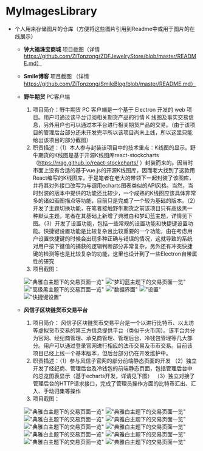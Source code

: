 # MyImagesLibrary
-   个人用来存储图片的仓库（方便将这些图片引用到Readme中或用于图片的在线展示）
    *   **钟大福珠宝商城** 项目截图（详情 https://github.com/ZiTonzong/ZDFJewelryStore/blob/master/README.md）
    
    *   **Smile博客** 项目截图 （详情 https://github.com/ZiTonzong/SmileBlog/blob/master/README.md）
    
    *    **野牛期货** PC客户端
         1.   项目简介：野牛期货 PC 客户端是一个基于 Electron 开发的 web 项目。用户可通过该平台订阅相关期货产品的行情 K 线图及事实交易信息，另外用户也可以通过本平台进行相关期货产品的交易。（由于该项目的管理后台部分还未开发完毕所以该项目尚未上线，所以这里只能给出该项目的部分截图）
         2.    职责描述：（1）本人参与封装该项目中的技术重点：K线图的显示。野牛期货的K线图是基于开源K线图库react-stockcharts（https://rrag.github.io/react-stockcharts/ ）封装而来的。因当时市面上没有合适的基于vue.js的开源K线图库，因而老大找到了这款用React编写的K线图库，于是笔者在老大的带领下一起封装了该图库，并将其对外接口改写为与调用echarts图表类似的API风格。当然，当时封装的版本中提供的功能还比较少，一个成熟的K线图应该具体非常多的诸如画图描点等功能，目前只是完成了一个较为基础的版本。（2）开发了主题切换功能，在笔者接触野牛期货之前该项目只有高级黑一种默认主题，笔者在其基础上新增了典雅白和梦幻蓝主题，详情见下图。（3）开发了设置功能，包括一些常规的设置功能和快捷键设置功能。快捷键设置功能是比较复杂且比较重要的一个功能，由在考虑用户设置快捷键的时候会出现多种正确与错误的情况，这就导致的系统对用户按下键值的捕获的逻辑判断部分非常复杂，另外还有冲突快捷键的检测等也是比较复杂的功能，这里也设计到了一些Electron自带属性的研究
         3.    项目截图：
         
         !["典雅白主题下的交易页面一览"](https://github.com/ZiTonzong/MyImagesLibrary/blob/master/野牛期货客户端项目截图/图片1.png "典雅白主题下的交易页面一览")
         !["梦幻蓝主题下的交易页面一览"](https://github.com/ZiTonzong/MyImagesLibrary/blob/master/野牛期货客户端项目截图/图片2.png "梦幻蓝主题下的交易页面一览")
         !["高级黑主题下的交易页面一览"](https://github.com/ZiTonzong/MyImagesLibrary/blob/master/野牛期货客户端项目截图/图片3.png "高级黑主题下的交易页面一览")
         !["数据界面"](https://github.com/ZiTonzong/MyImagesLibrary/blob/master/野牛期货客户端项目截图/图片4.png "数据界面")
         !["设置"](https://github.com/ZiTonzong/MyImagesLibrary/blob/master/野牛期货客户端项目截图/图片5.png "设置")
         !["快捷键设置"](https://github.com/ZiTonzong/MyImagesLibrary/blob/master/野牛期货客户端项目截图/图片6.png "快捷键设置")
         
    *    **风信子区块链货币交易平台**
         1.    项目简介： 风信子区块链货币交易平台是一个以进行比特币、以太坊等虚拟货币交易的第三方信息提供平台（类似于火币网）。该平台共分为官网、经纪商管理、承兑商管理、管理后台、冷钱包管理等几大部分。用户可以通过登录官网进行相应的法币交易及币币交易。目前该项目已经上线一个基本版本，但后台部分仍在开发维护中。
         2.    职责描述：（1）参与风信子官网的部分前端静态页面的开发 （2）独立开发了经纪商、管理后台及冷钱包的前端静态页面，包括管理后台中的总览图表显示（基于echarts开发，详请见下图） （3）独立对接了管理后台的HTTP请求接口，完成了管理员操作方面的比特币汇出、汇入、手动归集等操作
         3.    项目截图：
         
         !["典雅白主题下的交易页面一览"](https://github.com/ZiTonzong/MyImagesLibrary/blob/master/风信子区块链货币交易平台项目截图/图片1.png "典雅白主题下的交易页面一览")
          !["典雅白主题下的交易页面一览"](https://github.com/ZiTonzong/MyImagesLibrary/blob/master/风信子区块链货币交易平台项目截图/图片2.png "典雅白主题下的交易页面一览")
           !["典雅白主题下的交易页面一览"](https://github.com/ZiTonzong/MyImagesLibrary/blob/master/风信子区块链货币交易平台项目截图/图片3.png "典雅白主题下的交易页面一览")
            !["典雅白主题下的交易页面一览"](https://github.com/ZiTonzong/MyImagesLibrary/blob/master/风信子区块链货币交易平台项目截图/图片4.png "典雅白主题下的交易页面一览")
             !["典雅白主题下的交易页面一览"](https://github.com/ZiTonzong/MyImagesLibrary/blob/master/风信子区块链货币交易平台项目截图/图片5.png "典雅白主题下的交易页面一览")
              !["典雅白主题下的交易页面一览"](https://github.com/ZiTonzong/MyImagesLibrary/blob/master/风信子区块链货币交易平台项目截图/图片6.png "典雅白主题下的交易页面一览")
               !["典雅白主题下的交易页面一览"](https://github.com/ZiTonzong/MyImagesLibrary/blob/master/风信子区块链货币交易平台项目截图/图片7.png "典雅白主题下的交易页面一览")
                !["典雅白主题下的交易页面一览"](https://github.com/ZiTonzong/MyImagesLibrary/blob/master/风信子区块链货币交易平台项目截图/图片8.png "典雅白主题下的交易页面一览")
                 !["典雅白主题下的交易页面一览"](https://github.com/ZiTonzong/MyImagesLibrary/blob/master/风信子区块链货币交易平台项目截图/图片9.png "典雅白主题下的交易页面一览")
                  !["典雅白主题下的交易页面一览"](https://github.com/ZiTonzong/MyImagesLibrary/blob/master/风信子区块链货币交易平台项目截图/图片10.png "典雅白主题下的交易页面一览")
